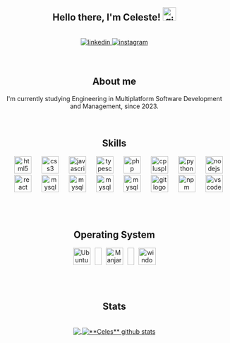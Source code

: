 <body>
<div align="center">
  <h2> Hello there, I'm Celeste! 
    <img src="https://github.com/abdoachhoubi/abdoachhoubi/blob/main/gifs/Hi.gif" width="30" alt="gif de saludo">
  </h2>
  <br>
  <a href="https://www.linkedin.com/in/celeste-gonzalez-cruz-06d122004" target="_blank">
    <img src="https://img.shields.io/badge/linkedin-%2300acee.svg?color=405DE6&style=for-the-badge&logo=linkedin&logoColor=white" alt="linkedin" style="margin-bottom: 5px;" />
  </a>
  
  <a href="https://www.instagram.com/celeste_cruzzg/" target="_blank">
    <img src="https://img.shields.io/badge/instagram-%23ff5851db.svg?color=C13584&style=for-the-badge&logo=instagram&logoColor=white" alt="instagram" style="margin-bottom: 5px;" />
  </a>
  <br />
  <br />
  <br />
  <h2>About me</h2>
  I'm currently studying Engineering in Multiplatform Software Development and Management, since 2023.   
  <br />
  <br />
  <br />
  <h2> Skills </h2>
  
<div align="center">
  <img width="15"/>
  <img src="https://cdn.jsdelivr.net/gh/devicons/devicon/icons/html5/html5-original.svg" width="39" alt="html5 logo"  />
  <img width="15" />
  <img src="https://cdn.jsdelivr.net/gh/devicons/devicon/icons/css3/css3-original.svg" width="39" alt="css3 logo"  />
  <img width="15" />
  <img src="https://cdn.jsdelivr.net/gh/devicons/devicon/icons/javascript/javascript-original.svg" width="39" alt="javascript logo"  />
  <img width="15" />
  <img src="https://cdn.jsdelivr.net/gh/devicons/devicon/icons/typescript/typescript-original.svg" width="39" alt="typescript logo"  />
  <img width="15" />
  <img src="https://cdn.jsdelivr.net/gh/devicons/devicon/icons/php/php-original.svg" width="39" alt="php logo"  />
  <img width="15" />
  <img src="https://cdn.jsdelivr.net/gh/devicons/devicon/icons/csharp/csharp-plain.svg" width="39" alt="cplusplus logo"  />
  <img width="15" />
  <img src="https://cdn.jsdelivr.net/gh/devicons/devicon/icons/python/python-original.svg" width="39" alt="python logo"  />
  <img width="15" />
  <img src="https://cdn.jsdelivr.net/gh/devicons/devicon/icons/nodejs/nodejs-plain-wordmark.svg" width="39" alt="nodejs logo"  />
  <img width="15" />
  <img src="https://cdn.jsdelivr.net/gh/devicons/devicon/icons/react/react-original.svg" width="39" alt="react logo"  />
  <img width="15" />
  <img src="https://cdn.jsdelivr.net/gh/devicons/devicon/icons/tailwindcss/tailwindcss-original.svg" width="39" alt="mysql logo"  />
  <img width="15" />
  <img src="https://cdn.jsdelivr.net/gh/devicons/devicon/icons/bootstrap/bootstrap-original.svg" width="39" alt="mysql logo"  />
  <img width="15" />
  <img src="https://cdn.jsdelivr.net/gh/devicons/devicon/icons/microsoftsqlserver/microsoftsqlserver-original-wordmark.svg" width="39" alt="mysql logo"  />
  <img width="15" />
  <img src="https://cdn.jsdelivr.net/gh/devicons/devicon/icons/mysql/mysql-original-wordmark.svg" width="39" alt="mysql logo"  />
  <img width="15" />
  <img src="https://cdn.jsdelivr.net/gh/devicons/devicon/icons/git/git-plain.svg" width="39" alt="git logo"  />
  <img width="15" />
  <img src="https://cdn.jsdelivr.net/gh/devicons/devicon/icons/npm/npm-original-wordmark.svg" width="39" alt="npm logo"  />
  <img width="15" />
  <img src="https://cdn.jsdelivr.net/gh/devicons/devicon/icons/vscode/vscode-original.svg" width="39" alt="vscode logo"  />
  <img width="15" />
</div>
<br />
<br />
<br />


  <h2> Operating System </h2>
  <div style="display: flex; justify-content: center; gap: 10px;">
    <img width='39px' src='https://cdn.worldvectorlogo.com/logos/ubuntu-4.svg' alt="Ubuntu" />
    <img width="15px" />
    <img width="39px" src="https://cdn.simpleicons.org/manjaro" alt="Manjaro" />
    <img width="15px">
    <img width="39px" src="https://cdn.jsdelivr.net/gh/devicons/devicon/icons/windows11/windows11-original.svg" alt="windows logo"  />
  </div>
</div>
<br />
<br />
<br />

<div align="center">
  <h2>Stats</h2>
  <br />
  <a href="https://github.com/celestecruzzg">
  <img align="center" src="https://github-readme-stats.vercel.app/api/top-langs/?username=celestecruzzg&theme=dark&hide_langs_below=1" />
  </a>
  
  <a href="https://github.com/celestecruzzg">
  <img align="center" src="https://github-readme-stats.vercel.app/api?username=celestecruzzg&show_icons=true&theme=dracula&line_width=27" alt="**Celes** github stats" />
  </a>
</div>
</body>